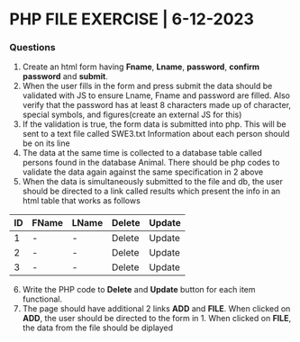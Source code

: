 # PHP FILE EXERCISE | 6-12-2023

### Questions
1.	Create an html form having **Fname**, **Lname**, **password**, **confirm password** and **submit**.
2.	When the user fills in the form and press submit the data should be validated with JS to ensure Lname, Fname and password are filled. Also verify that the password has at least 8 characters made up of character, special symbols, and figures(create an external JS for this)
3.	If the validation is true, the form data is submitted into php. This will be sent to a text file called SWE3.txt Information about each person should be on its line
4.	The data at the same time is collected to a database table called persons found in the database Animal. There should be php codes to validate the data again against the same specification in 2 above
5.	When the data is simultaneously submitted to the file and db, the user should be directed to a link called results which present the info in an html table that works as follows

| ID | FName | LName | Delete | Update |
| :--- | :--- | :--- | :--- | :--- |
| 1 | - | - | Delete | Update |
| 2 | - | - | Delete | Update |
| 3 | - | - | Delete | Update |


6. Write the PHP code to **Delete** and **Update** button for each item functional.
7. The page should have additional 2 links **ADD** and **FILE**. When clicked on **ADD**, the user should be directed to the form in 1. When clicked on **FILE**, the data from the file should be diplayed 